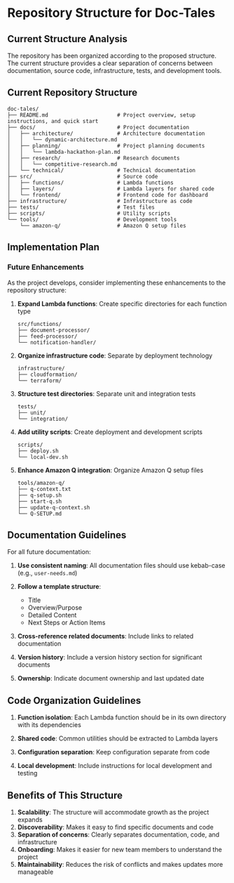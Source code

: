 # Repository Structure for Doc-Tales

## Current Structure Analysis

The repository has been organized according to the proposed structure. The current structure provides a clear separation of concerns between documentation, source code, infrastructure, tests, and development tools.

## Current Repository Structure

```
doc-tales/
├── README.md                      # Project overview, setup instructions, and quick start
├── docs/                          # Project documentation
│   ├── architecture/              # Architecture documentation
│   │   └── dynamic-architecture.md
│   ├── planning/                  # Project planning documents
│   │   └── lambda-hackathon-plan.md
│   ├── research/                  # Research documents
│   │   └── competitive-research.md
│   └── technical/                 # Technical documentation
├── src/                           # Source code
│   ├── functions/                 # Lambda functions
│   ├── layers/                    # Lambda layers for shared code
│   └── frontend/                  # Frontend code for dashboard
├── infrastructure/                # Infrastructure as code
├── tests/                         # Test files
├── scripts/                       # Utility scripts
└── tools/                         # Development tools
    └── amazon-q/                  # Amazon Q setup files
```

## Implementation Plan

### Future Enhancements

As the project develops, consider implementing these enhancements to the repository structure:

1. **Expand Lambda functions**: Create specific directories for each function type
   ```
   src/functions/
   ├── document-processor/
   ├── feed-processor/
   └── notification-handler/
   ```

2. **Organize infrastructure code**: Separate by deployment technology
   ```
   infrastructure/
   ├── cloudformation/
   └── terraform/
   ```

3. **Structure test directories**: Separate unit and integration tests
   ```
   tests/
   ├── unit/
   └── integration/
   ```

4. **Add utility scripts**: Create deployment and development scripts
   ```
   scripts/
   ├── deploy.sh
   └── local-dev.sh
   ```

5. **Enhance Amazon Q integration**: Organize Amazon Q setup files
   ```
   tools/amazon-q/
   ├── q-context.txt
   ├── q-setup.sh
   ├── start-q.sh
   ├── update-q-context.sh
   └── Q-SETUP.md
   ```

## Documentation Guidelines

For all future documentation:

1. **Use consistent naming**: All documentation files should use kebab-case (e.g., `user-needs.md`)

2. **Follow a template structure**:
   - Title
   - Overview/Purpose
   - Detailed Content
   - Next Steps or Action Items

3. **Cross-reference related documents**: Include links to related documentation

4. **Version history**: Include a version history section for significant documents

5. **Ownership**: Indicate document ownership and last updated date

## Code Organization Guidelines

1. **Function isolation**: Each Lambda function should be in its own directory with its dependencies

2. **Shared code**: Common utilities should be extracted to Lambda layers

3. **Configuration separation**: Keep configuration separate from code

4. **Local development**: Include instructions for local development and testing

## Benefits of This Structure

1. **Scalability**: The structure will accommodate growth as the project expands
2. **Discoverability**: Makes it easy to find specific documents and code
3. **Separation of concerns**: Clearly separates documentation, code, and infrastructure
4. **Onboarding**: Makes it easier for new team members to understand the project
5. **Maintainability**: Reduces the risk of conflicts and makes updates more manageable
